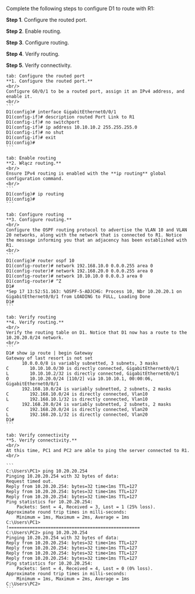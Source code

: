 Complete the following steps to configure D1 to route with R1:

**Step 1**. Configure the routed port.

**Step 2**. Enable routing.

**Step 3**. Configure routing.

**Step 4**. Verify routing.

**Step 5**. Verify connectivity.

````tabs
tab: Configure the routed port
**1. Configure the routed port.**
<br/>
Configure G0/0/1 to be a routed port, assign it an IPv4 address, and enable it.
<br/>
```
D1(config)# interface GigabitEthernet0/0/1
D1(config-if)# description routed Port Link to R1
D1(config-if)# no switchport
D1(config-if)# ip address 10.10.10.2 255.255.255.0
D1(config-if)# no shut
D1(config-if)# exit
D1(config)#
```

tab: Enable routing
**2. Włącz routing.**
<br/>
Ensure IPv4 routing is enabled with the **ip routing** global configuration command.
<br/>
```
D1(config)# ip routing
D1(config)#
```

tab: Configure routing 
**3. Configure routing.**
<br/>
Configure the OSPF routing protocol to advertise the VLAN 10 and VLAN 20 networks, along with the network that is connected to R1. Notice the message informing you that an adjacency has been established with R1.
<br/>
```
D1(config)# router ospf 10
D1(config-router)# network 192.168.10.0 0.0.0.255 area 0
D1(config-router)# network 192.168.20.0 0.0.0.255 area 0
D1(config-router)# network 10.10.10.0 0.0.0.3 area 0
D1(config-router)# ^Z
D1#
*Sep 17 13:52:51.163: %OSPF-5-ADJCHG: Process 10, Nbr 10.20.20.1 on GigabitEthernet0/0/1 from LOADING to FULL, Loading Done
D1#
```

tab: Verify routing 
**4. Verify routing.**
<br/>
Verify the routing table on D1. Notice that D1 now has a route to the 10.20.20.0/24 network.
<br/>
```
D1# show ip route | begin Gateway
Gateway of last resort is not set
      10.0.0.0/8 is variably subnetted, 3 subnets, 3 masks
C        10.10.10.0/30 is directly connected, GigabitEthernet0/0/1
L        10.10.10.2/32 is directly connected, GigabitEthernet0/0/1
O        10.10.20.0/24 [110/2] via 10.10.10.1, 00:00:06, GigabitEthernet0/0/1
      192.168.10.0/24 is variably subnetted, 2 subnets, 2 masks
C        192.168.10.0/24 is directly connected, Vlan10
L        192.168.10.1/32 is directly connected, Vlan10
      192.168.20.0/24 is variably subnetted, 2 subnets, 2 masks
C        192.168.20.0/24 is directly connected, Vlan20
L        192.168.20.1/32 is directly connected, Vlan20
D1#
```

tab: Verify connectivity
**5. Verify connectivity.**
<br/>
At this time, PC1 and PC2 are able to ping the server connected to R1.
<br/>

```
C:\Users\PC1> ping 10.20.20.254
Pinging 10.20.20.254 with 32 bytes of data: 
Request timed out.
Reply from 10.20.20.254: bytes=32 time<1ms TTL=127
Reply from 10.20.20.254: bytes=32 time<1ms TTL=127
Reply from 10.20.20.254: bytes=32 time<1ms TTL=127
Ping statistics for 10.20.20.254:
    Packets: Sent = 4, Received = 3, Lost = 1 (25% loss).
Approximate round trip times in milli-seconds: 
    Minimum = 1ms, Maximum = 2ms, Average = 1ms 
C:\Users\PC1>
!==================================================
C:\Users\PC2> ping 10.20.20.254
Pinging 10.20.20.254 with 32 bytes of data: 
Reply from 10.20.20.254: bytes=32 time<1ms TTL=127
Reply from 10.20.20.254: bytes=32 time<1ms TTL=127
Reply from 10.20.20.254: bytes=32 time<1ms TTL=127
Reply from 10.20.20.254: bytes=32 time<1ms TTL=127
Ping statistics for 10.20.20.254:
    Packets: Sent = 4, Received = 4, Lost = 0 (0% loss).
Approximate round trip times in milli-seconds: 
    Minimum = 1ms, Maximum = 2ms, Average = 1ms
C:\Users\PC2> 
```

````

